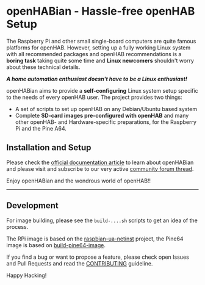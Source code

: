 # openHABian - Hassle-free openHAB Setup

The Raspberry Pi and other small single-board computers are quite famous platforms for openHAB.
However, setting up a fully working Linux system with all recommended packages and openHAB recommendations is a **boring task** taking quite some time and **Linux newcomers** shouldn't worry about these technical details.

***A home automation enthusiast doesn't have to be a Linux enthusiast!***

openHABian aims to provide a **self-configuring** Linux system setup specific to the needs of every openHAB user.
The project provides two things:

* A set of scripts to set up openHAB on any Debian/Ubuntu based system
* Complete **SD-card images pre-configured with openHAB** and many other openHAB- and Hardware-specific preparations, for the Raspberry Pi and the Pine A64.

## Installation and Setup

Please check the [official documentation article](http://docs.openhab.org/installation/openhabian.html) to learn about openHABian and please visit and subscribe to our very active [community forum thread](https://community.openhab.org/t/13379).

Enjoy openHABian and the wondrous world of openHAB!!

----

## Development

For image building, please see the `build-....sh` scripts to get an idea of the process.

The RPi image is based on the [raspbian-ua-netinst](https://github.com/debian-pi/raspbian-ua-netinst) project,
the Pine64 image is based on [build-pine64-image](https://github.com/longsleep/build-pine64-image).

If you find a bug or want to propose a feature, please check open Issues and Pull Requests and read the [CONTRIBUTING](CONTRIBUTING.md) guideline.

Happy Hacking!
